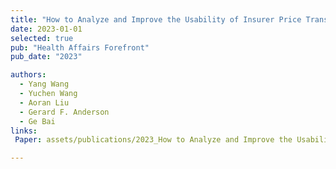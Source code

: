 ```yaml
---
title: "How to Analyze and Improve the Usability of Insurer Price Transparency Data?"
date: 2023-01-01
selected: true
pub: "Health Affairs Forefront"
pub_date: "2023"

authors:
  - Yang Wang
  - Yuchen Wang
  - Aoran Liu
  - Gerard F. Anderson
  - Ge Bai
links:
 Paper: assets/publications/2023_How to Analyze and Improve the Usability of Insurer Price Transparency Data.pdf

---
```

